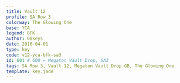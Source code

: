 ```yaml
---
title: Vault 12
profile: SA Row 3
colorway: The Glowing One
base: YCA
legend: BFK
author: 00keys
date: 2016-04-01
type: key
code: v12-yca-bfk-sa3
id: 601 # 600 = Megaton Vault Drop, SA3
tags: SA Row 3, Vault 12, Megaton Vault Drop GB, The Glowing One
template: key.jade
---
```


<span class="more"> 
